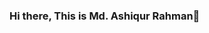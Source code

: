 ### Hi there, This is Md. Ashiqur Rahman👋

<!--
**Ashiqur-R/Ashiqur-R** is a ✨ _special_ ✨ repository because its `README.md` (this file) appears on your GitHub profile.

Here are some ideas to get you started:

- 🔭 I’m currently working on ...
- 🌱 I’m currently learning Data Science and Python
- 👯 I’m looking to collaborate on ...
- 🤔 I’m looking for help with Data Science
- 💬 Ask me about nothing
- 📫 How to reach me: via Instagram / Twitter => AshiqurRahman_
- 😄 Pronouns: ...
- ⚡ Fun fact: ...
-->
